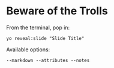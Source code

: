 
# Beware of the Trolls

From the terminal, pop in:

  ```yo reveal:slide "Slide Title"```

Available options:

 ```--markdown --attributes --notes```
